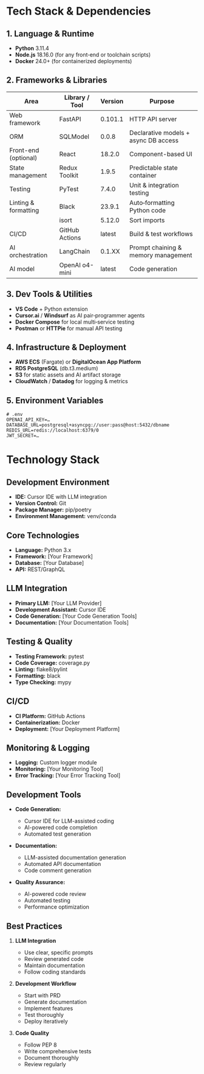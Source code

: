 <!-- project-docs/tech_stack.md -->

# Tech Stack & Dependencies

## 1. Language & Runtime
- **Python** 3.11.4  
- **Node.js** 18.16.0 (for any front‑end or toolchain scripts)  
- **Docker** 24.0+ (for containerized deployments)

## 2. Frameworks & Libraries

| Area                    | Library / Tool      | Version     | Purpose                                    |
|-------------------------|---------------------|-------------|--------------------------------------------|
| Web framework           | FastAPI             | 0.101.1     | HTTP API server                            |
| ORM                     | SQLModel            | 0.0.8       | Declarative models + async DB access       |
| Front-end (optional)    | React               | 18.2.0      | Component-based UI                         |
| State management        | Redux Toolkit       | 1.9.5       | Predictable state container                |
| Testing                 | PyTest              | 7.4.0       | Unit & integration testing                 |
| Linting & formatting    | Black               | 23.9.1      | Auto‑formatting Python code                |
|                         | isort               | 5.12.0      | Sort imports                               |
| CI/CD                   | GitHub Actions      | latest      | Build & test workflows                     |
| AI orchestration        | LangChain           | 0.1.XX      | Prompt chaining & memory management        |
| AI model                | OpenAI o4-mini      | latest      | Code generation                            |

## 3. Dev Tools & Utilities
- **VS Code** + Python extension  
- **Cursor.ai** / **Windsurf** as AI pair‑programmer agents  
- **Docker Compose** for local multi‑service testing  
- **Postman** or **HTTPie** for manual API testing  

## 4. Infrastructure & Deployment
- **AWS ECS** (Fargate) or **DigitalOcean App Platform**  
- **RDS PostgreSQL** (db.t3.medium)  
- **S3** for static assets and AI artifact storage  
- **CloudWatch** / **Datadog** for logging & metrics

## 5. Environment Variables

```dotenv
# .env
OPENAI_API_KEY=…
DATABASE_URL=postgresql+asyncpg://user:pass@host:5432/dbname
REDIS_URL=redis://localhost:6379/0
JWT_SECRET=…

```

# Technology Stack

## Development Environment
- **IDE:** Cursor IDE with LLM integration
- **Version Control:** Git
- **Package Manager:** pip/poetry
- **Environment Management:** venv/conda

## Core Technologies
- **Language:** Python 3.x
- **Framework:** [Your Framework]
- **Database:** [Your Database]
- **API:** REST/GraphQL

## LLM Integration
- **Primary LLM:** [Your LLM Provider]
- **Development Assistant:** Cursor IDE
- **Code Generation:** [Your Code Generation Tools]
- **Documentation:** [Your Documentation Tools]

## Testing & Quality
- **Testing Framework:** pytest
- **Code Coverage:** coverage.py
- **Linting:** flake8/pylint
- **Formatting:** black
- **Type Checking:** mypy

## CI/CD
- **CI Platform:** GitHub Actions
- **Containerization:** Docker
- **Deployment:** [Your Deployment Platform]

## Monitoring & Logging
- **Logging:** Custom logger module
- **Monitoring:** [Your Monitoring Tool]
- **Error Tracking:** [Your Error Tracking Tool]

## Development Tools
- **Code Generation:**
  - Cursor IDE for LLM-assisted coding
  - AI-powered code completion
  - Automated test generation

- **Documentation:**
  - LLM-assisted documentation generation
  - Automated API documentation
  - Code comment generation

- **Quality Assurance:**
  - AI-powered code review
  - Automated testing
  - Performance optimization

## Best Practices
1. **LLM Integration**
   - Use clear, specific prompts
   - Review generated code
   - Maintain documentation
   - Follow coding standards

2. **Development Workflow**
   - Start with PRD
   - Generate documentation
   - Implement features
   - Test thoroughly
   - Deploy iteratively

3. **Code Quality**
   - Follow PEP 8
   - Write comprehensive tests
   - Document thoroughly
   - Review regularly
